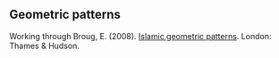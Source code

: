 ## Geometric patterns

Working through Broug, E. (2008). [Islamic geometric patterns](https://thamesandhudson.com/catalog/product/view/id/2340/s/islamic-geometric-patterns-9780500287217/category/2/). London: Thames & Hudson.
